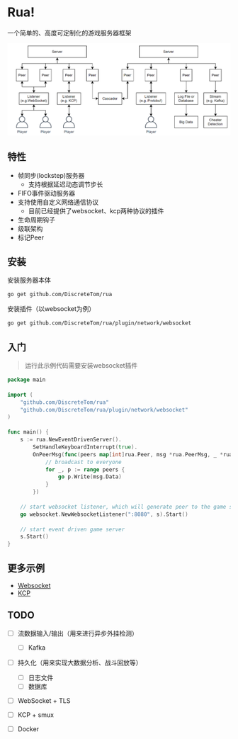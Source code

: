 # Rua!

一个简单的、高度可定制化的游戏服务器框架

![architecture](./img/architecture.png)

## 特性

- 帧同步(lockstep)服务器
  - 支持根据延迟动态调节步长
- FIFO事件驱动服务器
- 支持使用自定义网络通信协议
  - 目前已经提供了websocket、kcp两种协议的插件
- 生命周期钩子
- 级联架构
- 标记Peer

## 安装

安装服务器本体

```bash
go get github.com/DiscreteTom/rua
```

安装插件（以websocket为例）

```bash
go get github.com/DiscreteTom/rua/plugin/network/websocket
```

## 入门

> 运行此示例代码需要安装websocket插件

```go
package main

import (
	"github.com/DiscreteTom/rua"
	"github.com/DiscreteTom/rua/plugin/network/websocket"
)

func main() {
	s := rua.NewEventDrivenServer().
		SetHandleKeyboardInterrupt(true).
		OnPeerMsg(func(peers map[int]rua.Peer, msg *rua.PeerMsg, _ *rua.EventDrivenServer) {
			// broadcast to everyone
			for _, p := range peers {
				go p.Write(msg.Data)
			}
		})

	// start websocket listener, which will generate peer to the game server
	go websocket.NewWebsocketListener(":8080", s).Start()

	// start event driven game server
	s.Start()
}
```

## 更多示例

- [Websocket](https://github.com/DiscreteTom/rua/tree/main/plugin/network/websocket/_example)
- [KCP](https://github.com/DiscreteTom/rua/tree/main/plugin/network/kcp/_example)

## TODO

- [ ] 流数据输入/输出（用来进行异步外挂检测）
  - [ ] Kafka
- [ ] 持久化（用来实现大数据分析、战斗回放等）
  - [ ] 日志文件
  - [ ] 数据库
- [ ] WebSocket + TLS
- [ ] KCP + smux
- [ ] Docker

